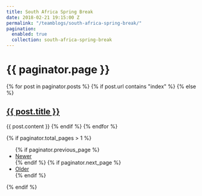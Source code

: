 ```yaml
---
title: South Africa Spring Break
date: 2018-02-21 19:15:00 Z
permalink: "/teamblogs/south-africa-spring-break/"
pagination:
  enabled: true
  collection: south-africa-spring-break
---
```


<h1>{{ paginator.page }}</h1>
{% for post in paginator.posts %}
{% if post.url contains "index" %}
{% else %}
<h2><a href="{{post.url}}">{{ post.title }}</a></h2>
{{ post.content }}
{% endif %}
{% endfor %}

{% if paginator.total_pages > 1 %}
<ul>
  {% if paginator.previous_page %}
  <li>
    <a href="{{ paginator.previous_page_path | prepend: site.baseurl }}">Newer</a>
  </li>
  {% endif %}
  {% if paginator.next_page %}
  <li>
    <a href="{{ paginator.next_page_path | prepend: site.baseurl }}">Older</a>
  </li>
  {% endif %}
</ul>
{% endif %}